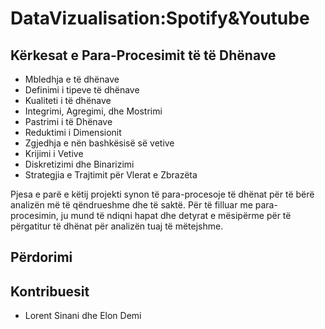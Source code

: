 # DataVizualisation:Spotify&Youtube

<!-- Përshkrimi i shkurtër i projektit dhe qëllimi i tij. -->

## Kërkesat e Para-Procesimit të të Dhënave

- Mbledhja e të dhënave
- Definimi i tipeve të dhënave
- Kualiteti i të dhënave
- Integrimi, Agregimi, dhe Mostrimi
- Pastrimi i të Dhënave
- Reduktimi i Dimensionit
- Zgjedhja e nën bashkësisë së vetive
- Krijimi i Vetive
- Diskretizimi dhe Binarizimi
- Strategjia e Trajtimit për Vlerat e Zbrazëta

Pjesa e parë e këtij projekti synon të para-procesoje të dhënat për të bërë analizën më të qëndrueshme dhe të saktë. Për të filluar me para-procesimin, ju mund të ndiqni hapat dhe detyrat e mësipërme për të përgatitur të dhënat për analizën tuaj të mëtejshme.

## Përdorimi

<!-- Shpjegoni si të instalohet dhe të përdoret projektin tuaj.  -->

## Kontribuesit

- Lorent Sinani dhe Elon Demi


